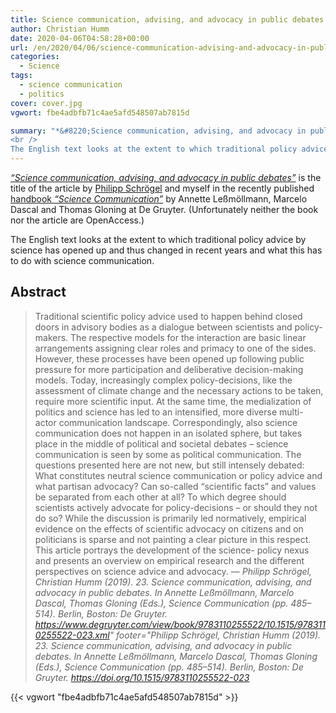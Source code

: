 ```yaml
---
title: Science communication, advising, and advocacy in public debates
author: Christian Humm
date: 2020-04-06T04:58:28+00:00
url: /en/2020/04/06/science-communication-advising-and-advocacy-in-public-debates/
categories:
  - Science
tags:
  - science communication
  - politics
cover: cover.jpg
vgwort: fbe4adbfb71c4ae5afd548507ab7815d

summary: "*&#8220;Science communication, advising, and advocacy in public debates&#8221;* is the title of the article by Philipp Schrögel and myself in the recently published handbook *&#8220;Science Communication&#8221;* by Annette Leßmöllmann, Marcelo Dascal and Thomas Gloning at De Gruyter. (Unfortunately neither the book nor the article are OpenAccess.)
<br />
The English text looks at the extent to which traditional policy advice by science has opened up and thus changed in recent years and what this has to do with science communication."
---
```


[*&#8220;Science communication, advising, and advocacy in public debates&#8221;*][1] is the title of the article by [Philipp Schrögel][2] and myself in the recently published [handbook *&#8220;Science Communication&#8221;*][3] by Annette Leßmöllmann, Marcelo Dascal and Thomas Gloning at De Gruyter. (Unfortunately neither the book nor the article are OpenAccess.)

The English text looks at the extent to which traditional policy advice by science has opened up and thus changed in recent years and what this has to do with science communication.

## Abstract

> Traditional scientific policy advice used to happen behind closed doors in advisory bodies as a dialogue between scientists and policy-makers. The respective models for the interaction are basic linear arrangements assigning clear roles and primacy to one of the sides.
> However, these processes have been opened up following public pressure for more participation and deliberative decision-making models. Today, increasingly complex policy-decisions, like the assessment of climate change and the necessary actions to be taken, require more scientific input. At the same time, the medialization of politics and science has led to an intensified, more diverse multi- actor communication landscape. Correspondingly, also science communication does not happen in an isolated sphere, but takes place in the middle of political and societal debates &#8211; science communication is seen by some as political communication.
> The questions presented here are not new, but still intensely debated: What constitutes neutral science communication or policy advice and what partisan advocacy? Can so-called “scientific facts” and values be separated from each other at all? To which degree should scientists actively advocate for policy-decisions &#8211; or should they not do so? While the discussion is primarily led normatively, empirical evidence on the effects of scientific advocacy on citizens and on politicians is sparse and not painting a clear picture in this respect.
> This article portrays the development of the science- policy nexus and presents an overview on empirical research and the different perspectives on science advice and advocacy.
> — <cite>Philipp Schrögel, Christian Humm (2019). 23. Science communication, advising, and advocacy in public debates. In Annette Leßmöllmann, Marcelo Dascal, Thomas Gloning (Eds.), Science Communication (pp. 485–514). Berlin, Boston: De Gruyter. https://www.degruyter.com/view/book/9783110255522/10.1515/9783110255522-023.xml" footer="Philipp Schrögel, Christian Humm (2019). 23. Science communication, advising, and advocacy in public debates. In Annette Leßmöllmann, Marcelo Dascal, Thomas Gloning (Eds.), Science Communication (pp. 485–514). Berlin, Boston: De Gruyter. <a href='https://doi.org/10.1515/9783110255522-023'>https://doi.org/10.1515/9783110255522-023</a></cite>

 [1]: https://www.degruyter.com/view/book/9783110255522/10.1515/9783110255522-023.xml
 [2]: https://twitter.com/schroep
 [3]: https://www.degruyter.com/view/product/129329

{{< vgwort "fbe4adbfb71c4ae5afd548507ab7815d" >}}